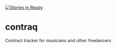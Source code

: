 [![Stories in Ready](https://badge.waffle.io/marnen/contraq.png?label=ready&title=Ready)](https://waffle.io/marnen/contraq)
# contraq
Contract tracker for musicians and other freelancers
